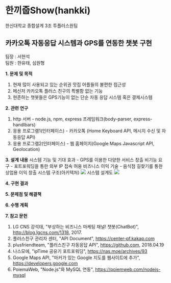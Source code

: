 # 한끼줍Show(hankki)

한신대학교 종합설계 3조 투플러스원팀

카카오톡 자동응답 시스템과 GPS를 연동한 챗봇 구현  
-------------------------------------------------
팀장 : 서현석  
팀원 : 한유태, 심원형

**1. 문제 및 목적**
   1. 현재 많이 사용되고 있는 순위권 맛집 어플들의 불편한 접근성
   2. 메신저 카카오톡 플러스 친구의 특별함 없는 기능
   3. 현존하는 챗봇들은 GPS기능이 없는 단순 자동 응답 시스템 혹은 결제시스템

**2. 관련 연구**
   1. http 서버 - node.js, npm, express 프레임워크(body-parser, express-handlbars)
   2. 응용 프로그램1(인터페이스) - 카카오톡 (Home Keyboard API, 메시지 수신 및 자동응답 API)
   3. 응용 프로그램2(인터페이스) - 웹 홈페이지(Google Maps Javascript API, Geolocation)
 
**3. 설계 내용**
   시스템 기능 및 기대 효과 - GPS를 이용한 다양한 서비스 창출
   비기능 요구 - 포트포워딩을 통한 외부 IP 접속 허용
   비즈니스 이익 기술 - 음식점 길찾기를 통한 상업용 이익 창출
   시스템 구조(아키텍처)
   <img src="/system-architecture"></img>
   시스템 설계도
   <img src="/system-design"></img>
   
**4. 구현 결과**

**5. 문제점 및 해결책**

**6. 수행 계획**

**7. 참고 문헌**
   1. LG CNS 강석태, "부상하는 비즈니스 마케팅 채널! 챗봇(ChatBot)", http://blog.lgcns.com/1318, 2017.
   2. 플러스친구 관리자 센터, "API Document", https://center-pf.kakap.com
   3. plusfriendteam, "플러스친구 자동응답 API", https://github.com, 2018.04.19
   4. 나스모에, "ipTime 공유기 포트포워딩", https://nas.moe/archives/93
   5. Google Maps API, "마커가 있는 Google 지도를 웹사이트에 추가", https://developers.google.com
   6. PoiemaWeb, "Node.js"와 MySQL 연동", https://poiemweb.com/nodejs-mysql
